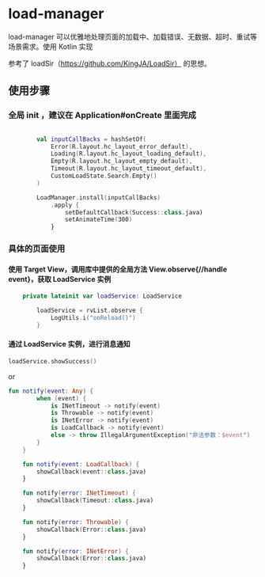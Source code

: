 # load-manager

load-manager 可以优雅地处理页面的加载中、加载错误、无数据、超时、重试等场景需求。使用 Kotlin 实现

参考了 loadSir（https://github.com/KingJA/LoadSir） 的思想。

## 使用步骤

### 全局 init ，建议在 Application#onCreate 里面完成 

```kotlin

        val inputCallBacks = hashSetOf(
            Error(R.layout.hc_layout_error_default),
            Loading(R.layout.hc_layout_loading_default),
            Empty(R.layout.hc_layout_empty_default),
            Timeout(R.layout.hc_layout_timeout_default),
            CustomLoadState.Search.Empty()
        )

        LoadManager.install(inputCallBacks)
            .apply {
                setDefaultCallback(Success::class.java)
                setAnimateTime(300)
            }
```

### 具体的页面使用

#### 使用 Target View，调用库中提供的全局方法 View.observe{//handle event}，获取 LoadService 实例 
```kotlin
    private lateinit var loadService: LoadService
```

```kotlin
        loadService = rvList.observe {
            LogUtils.i("onReload()")
        }
```
#### 通过 LoadService 实例，进行消息通知

```kotlin
loadService.showSuccess()

```

or 


```kotlin
fun notify(event: Any) {
        when (event) {
            is INetTimeout -> notify(event)
            is Throwable -> notify(event)
            is INetError -> notify(event)
            is LoadCallback -> notify(event)
            else -> throw IllegalArgumentException("非法参数：$event")
        }
    }

    fun notify(event: LoadCallback) {
        showCallback(event::class.java)
    }

    fun notify(error: INetTimeout) {
        showCallback(Timeout::class.java)
    }

    fun notify(error: Throwable) {
        showCallback(Error::class.java)
    }

    fun notify(error: INetError) {
        showCallback(Error::class.java)
    }
```
